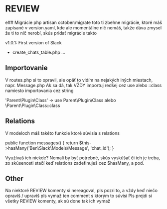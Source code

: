 # REVIEW

e## Migrácie
php artisan october:migrate
toto ti zbehne migrácie, ktoré máš zapísané v version.yaml, kde ale momentálne nič nemáš, takže dáva zmysel že ti to nič nerobí, skús pridať migrácie takto

v1.0.1: First version of Slack
 - create_chats_table.php
 ...

## Importovanie
V routes.php si to opravil, ale opäť to vidím na nejakých iných miestach, napr. Message.php
Ak sa dá, tak VŽDY importuj redšej cez use alebo ::class namiesto importovania cez string

'Parent\Plugin\Class' -> use Parent\Plugin\Class alebo \Parent\Plugin\Class::class

## Relations
V modeloch máš takéto funkcie ktoré súvisia s relations

public function messages()
{
    return $this->hasMany('Ben\Slack\Models\Message', 'chat_id');
}

Využívaš ich niekde? Nemali by byť potrebné, skús vyskúšať či ich je treba, zo skúsenosti stačí keď relations zadefinuješ cez $hasMany, a pod.

## Other
Na niektoré REVIEW komenty si nereagoval, pls pozri to, a vždy keď niečo opravíš / upravíš pls vymaž ten comment s ktorým to súvisí
Pls prejdi si všetky REVIEW komenty, ak sú done tak ich vymaž
